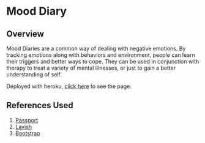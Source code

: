 # Mood Diary

## Overview

Mood Diaries are a common way of dealing with negative emotions. By tracking emotions along with behaviors and environment, people can learn their triggers and better ways to cope.  They can be used in conjunction with therapy to treat a variety of mental illnesses, or just to gain a better understanding of self. 

Deployed with heroku, [click here](https://guarded-coast-69837.herokuapp.com/about) to see the page.

## References Used

1. [Passport](http://passportjs.org/docs) 
2. [Lavish](http://www.lavishbootstrap.com)
3. [Bootstrap](https://www.w3schools.com/bootstrap/default.asp)
